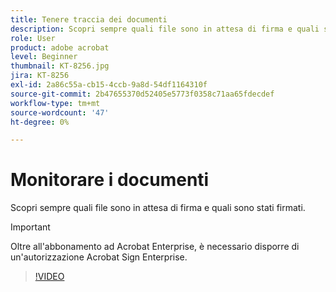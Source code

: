 ```yaml
---
title: Tenere traccia dei documenti
description: Scopri sempre quali file sono in attesa di firma e quali sono stati firmati
role: User
product: adobe acrobat
level: Beginner
thumbnail: KT-8256.jpg
jira: KT-8256
exl-id: 2a86c55a-cb15-4ccb-9a8d-54df1164310f
source-git-commit: 2b47655370d52405e5773f0358c71aa65fdecdef
workflow-type: tm+mt
source-wordcount: '47'
ht-degree: 0%

---
```


# Monitorare i documenti

Scopri sempre quali file sono in attesa di firma e quali sono stati firmati.

>[!IMPORTANT]
>
>Oltre all&#39;abbonamento ad Acrobat Enterprise, è necessario disporre di un&#39;autorizzazione Acrobat Sign Enterprise.

>[!VIDEO](https://video.tv.adobe.com/v/338492?quality=12&learn=on&hidetitle=true)
